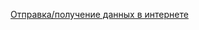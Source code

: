 [Отправка/получение данных в интернете](https://code.tutsplus.com/ru/tutorials/android-from-scratch-using-rest-apis--cms-27117)